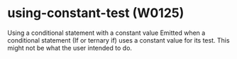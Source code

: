 # using-constant-test (W0125)

Using a conditional statement with a constant value Emitted when a
conditional statement (If or ternary if) uses a constant value for its
test. This might not be what the user intended to do.
